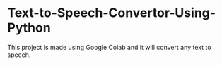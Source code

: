 # Text-to-Speech-Convertor-Using-Python
This project is made using Google Colab and it will convert any text to speech.
